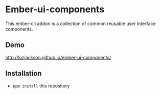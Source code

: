 # Ember-ui-components

This ember-cli addon is a collection of common reusable user interface components.

## Demo

http://lozjackson.github.io/ember-ui-components/

## Installation

* `npm install` this repository

